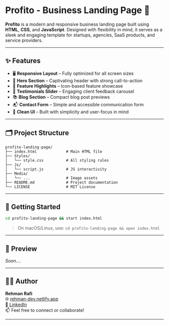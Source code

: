 # Profito - Business Landing Page 🚀

**Profito** is a modern and responsive business landing page built using **HTML**, **CSS**, and **JavaScript**. Designed with flexibility in mind, it serves as a sleek and engaging template for startups, agencies, SaaS products, and service providers.

---

## ✨ Features

- 🖥️ **Responsive Layout** – Fully optimized for all screen sizes
- 🎯 **Hero Section** – Captivating header with strong call-to-action
- 🧠 **Feature Highlights** – Icon-based feature showcase
- 🧾 **Testimonials Slider** – Engaging client feedback carousel
- 📚 **Blog Section** – Compact blog post previews
- 📬 **Contact Form** – Simple and accessible communication form
- 🎨 **Clean UI** – Built with simplicity and user-focus in mind

---

## 🗂️ Project Structure

```
profito-landing-page/
├── index.html             # Main HTML file
├── Styles/
│   └── style.css          # All styling rules
├── Js/
│   └── script.js          # JS interactivity
├── Media/
│   └── ...                # Image assets
├── README.md              # Project documentation
└── LICENSE                # MIT License
```

---

## 🚀 Getting Started

```bash
cd profito-landing-page && start index.html
```

> On macOS/Linux, use: `cd profito-landing-page && open index.html`

---

## 📸 Preview

_Soon...._

---

## 👨‍💻 Author

**Rehman Rafi**  
🌐 [rehman-dev.netlify.app](https://rehman-dev.netlify.app/)  
🔗 [LinkedIn](https://www.linkedin.com/in/muhammad-rehman-rafi-944418257/)  
📫 Feel free to connect or collaborate!

---
